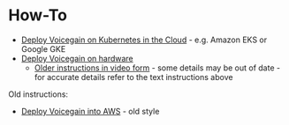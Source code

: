 # How-To

* [Deploy Voicegain on Kubernetes in the Cloud](./edge-on-cloud/universal-deployment-guide.md) - e.g. Amazon EKS or Google GKE
* [Deploy Voicegain on hardware](./edge-on-hardware/Edge_Deploy.md)
  * [Older instructions in video form](https://www.voicegain.ai/post/video-demo-of-edge-deployment) - some details may be out of date - for accurate details refer to the text instructions above

Old instructions:
* [Deploy Voicegain into AWS](./edge-on-aws/deploy-voicegain-into-aws.md) - old style
